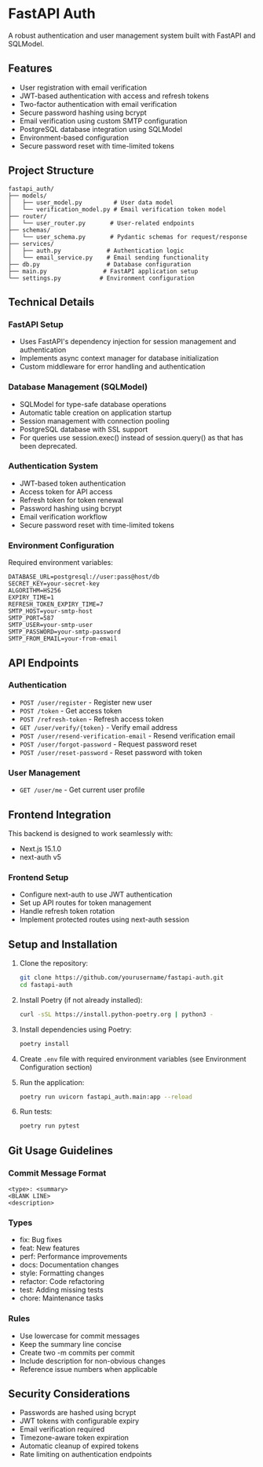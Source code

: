 # FastAPI Auth

A robust authentication and user management system built with FastAPI and SQLModel.

## Features

- User registration with email verification
- JWT-based authentication with access and refresh tokens
- Two-factor authentication with email verification
- Secure password hashing using bcrypt
- Email verification using custom SMTP configuration
- PostgreSQL database integration using SQLModel
- Environment-based configuration
- Secure password reset with time-limited tokens

## Project Structure

```
fastapi_auth/
├── models/
│   ├── user_model.py         # User data model
│   └── verification_model.py # Email verification token model
├── router/
│   └── user_router.py       # User-related endpoints
├── schemas/
│   └── user_schema.py       # Pydantic schemas for request/response
├── services/
│   ├── auth.py             # Authentication logic
│   └── email_service.py    # Email sending functionality
├── db.py                   # Database configuration
├── main.py                # FastAPI application setup
└── settings.py           # Environment configuration
```

## Technical Details

### FastAPI Setup

- Uses FastAPI's dependency injection for session management and authentication
- Implements async context manager for database initialization
- Custom middleware for error handling and authentication

### Database Management (SQLModel)

- SQLModel for type-safe database operations
- Automatic table creation on application startup
- Session management with connection pooling
- PostgreSQL database with SSL support
- For queries use session.exec() instead of session.query() as that has been deprecated.

### Authentication System

- JWT-based token authentication
- Access token for API access
- Refresh token for token renewal
- Password hashing using bcrypt
- Email verification workflow
- Secure password reset with time-limited tokens

### Environment Configuration

Required environment variables:

```env
DATABASE_URL=postgresql://user:pass@host/db
SECRET_KEY=your-secret-key
ALGORITHM=HS256
EXPIRY_TIME=1
REFRESH_TOKEN_EXPIRY_TIME=7
SMTP_HOST=your-smtp-host
SMTP_PORT=587
SMTP_USER=your-smtp-user
SMTP_PASSWORD=your-smtp-password
SMTP_FROM_EMAIL=your-from-email
```

## API Endpoints

### Authentication

- `POST /user/register` - Register new user
- `POST /token` - Get access token
- `POST /refresh-token` - Refresh access token
- `GET /user/verify/{token}` - Verify email address
- `POST /user/resend-verification-email` - Resend verification email
- `POST /user/forgot-password` - Request password reset
- `POST /user/reset-password` - Reset password with token

### User Management

- `GET /user/me` - Get current user profile

## Frontend Integration

This backend is designed to work seamlessly with:

- Next.js 15.1.0
- next-auth v5

### Frontend Setup

- Configure next-auth to use JWT authentication
- Set up API routes for token management
- Handle refresh token rotation
- Implement protected routes using next-auth session

## Setup and Installation

1. Clone the repository:

   ```bash
   git clone https://github.com/yourusername/fastapi-auth.git
   cd fastapi-auth
   ```

2. Install Poetry (if not already installed):

   ```bash
   curl -sSL https://install.python-poetry.org | python3 -
   ```

3. Install dependencies using Poetry:

   ```bash
   poetry install
   ```

4. Create `.env` file with required environment variables (see Environment Configuration section)

5. Run the application:

   ```bash
   poetry run uvicorn fastapi_auth.main:app --reload
   ```

6. Run tests:
   ```bash
   poetry run pytest
   ```

## Git Usage Guidelines

### Commit Message Format

```
<type>: <summary>
<BLANK LINE>
<description>
```

### Types

- fix: Bug fixes
- feat: New features
- perf: Performance improvements
- docs: Documentation changes
- style: Formatting changes
- refactor: Code refactoring
- test: Adding missing tests
- chore: Maintenance tasks

### Rules

- Use lowercase for commit messages
- Keep the summary line concise
- Create two -m commits per commit
- Include description for non-obvious changes
- Reference issue numbers when applicable

## Security Considerations

- Passwords are hashed using bcrypt
- JWT tokens with configurable expiry
- Email verification required
- Timezone-aware token expiration
- Automatic cleanup of expired tokens
- Rate limiting on authentication endpoints
